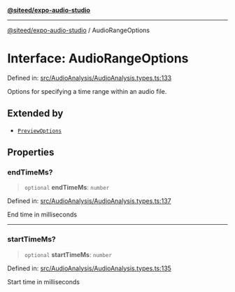 [**@siteed/expo-audio-studio**](../README.md)

***

[@siteed/expo-audio-studio](../README.md) / AudioRangeOptions

# Interface: AudioRangeOptions

Defined in: [src/AudioAnalysis/AudioAnalysis.types.ts:133](https://github.com/deeeed/expo-audio-stream/blob/e9d4ade779a423b3aff172ba9ca49eec6c8962d9/packages/expo-audio-studio/src/AudioAnalysis/AudioAnalysis.types.ts#L133)

Options for specifying a time range within an audio file.

## Extended by

- [`PreviewOptions`](PreviewOptions.md)

## Properties

### endTimeMs?

> `optional` **endTimeMs**: `number`

Defined in: [src/AudioAnalysis/AudioAnalysis.types.ts:137](https://github.com/deeeed/expo-audio-stream/blob/e9d4ade779a423b3aff172ba9ca49eec6c8962d9/packages/expo-audio-studio/src/AudioAnalysis/AudioAnalysis.types.ts#L137)

End time in milliseconds

***

### startTimeMs?

> `optional` **startTimeMs**: `number`

Defined in: [src/AudioAnalysis/AudioAnalysis.types.ts:135](https://github.com/deeeed/expo-audio-stream/blob/e9d4ade779a423b3aff172ba9ca49eec6c8962d9/packages/expo-audio-studio/src/AudioAnalysis/AudioAnalysis.types.ts#L135)

Start time in milliseconds
